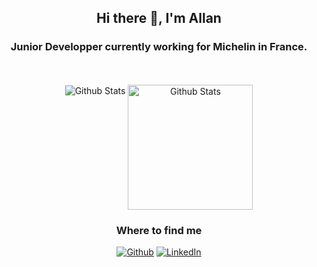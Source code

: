 <div align=center>
<h2>
  <strong>Hi there 👋, I'm Allan</strong>
</h2>
 <h3>Junior Developper currently working for Michelin in France.</h3>
</div>
<p align=center>
  <br>
  <br>
  <img align=center src="https://github-readme-stats.vercel.app/api?username=alganoun&show_icons=true&theme=github_dark&hide_border=true" alt="Github Stats"/>
  <img align=top height=200 src="https://github-readme-stats.vercel.app/api/top-langs/?username=alganoun&layout=compact&title_color=58a6ff&icon_color=703cba&text_color=bdc5cd&bg_color=0d1117&hide_border=true" alt="Github Stats"/>
</p>
<h3 align=center>Where to find me</h3>
<p align=center><a href="https://github.com/hor4tio" target="_blank"><img alt="Github" src="https://img.shields.io/badge/GitHub-%2312100E.svg?&style=for-the-badge&logo=Github&logoColor=white" /></a> <a href="https://www.linkedin.com/in/allan-ganoun/" target="_blank"><img alt="LinkedIn" src="https://img.shields.io/badge/linkedin-%230077B5.svg?&style=for-the-badge&logo=linkedin&logoColor=white" /></a>
</p>
